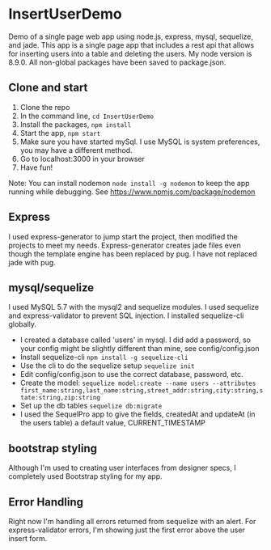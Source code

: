 # InsertUserDemo
Demo of a single page web app using node.js, express, mysql, sequelize, and jade.  This app is a single page app that includes a rest api that allows for inserting users into a table and deleting the users.  My node version is 8.9.0.  All non-global packages have been saved to package.json.

## Clone and start

1.  Clone the repo
2.  In the command line, ```cd InsertUserDemo```
3.  Install the packages, ```npm install```
4.  Start the app, ```npm start```
5.  Make sure you have started mySql.  I use MySQL is system preferences, you may have a different method.
6.  Go to localhost:3000 in your browser
7.  Have fun!

Note: You can install nodemon ```node install -g nodemon``` to keep the app running while debugging.  See https://www.npmjs.com/package/nodemon

## Express

I used express-generator to jump start the project, then modified the projects to meet my needs.  Express-generator creates jade files even though the template engine has been replaced by pug.  I have not replaced jade with pug.

## mysql/sequelize

I used MySQL 5.7 with the mysql2 and sequelize modules.  I used sequelize and express-validator to prevent SQL injection.  I installed sequelize-cli globally.

- I created a database called 'users' in mysql.  I did add a password, so your config might be slightly different than mine, see config/config.json
- Install sequelize-cli ```npm install -g sequelize-cli``` 
- Use the cli to do the sequelize setup ```sequelize init```
- Edit config/config.json to use the correct database, password, etc.
- Create the model: ```sequelize model:create --name users --attributes first_name:string,last_name:string,street_addr:string,city:string,state:string,zip:string```
- Set up the db tables ```sequelize db:migrate```
- I used the SequelPro app to give the fields, createdAt and updateAt (in the users table) a default value, CURRENT_TIMESTAMP

## bootstrap styling

Although I'm used to creating user interfaces from designer specs, I completely used Bootstrap styling for my app.

## Error Handling

Right now I'm handling all errors returned from sequelize with an alert.  For express-validator errors, I'm showing just the first error above the user insert form.
